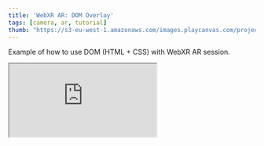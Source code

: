```yaml
---
title: 'WebXR AR: DOM Overlay'
tags: [camera, ar, tutorial]
thumb: "https://s3-eu-west-1.amazonaws.com/images.playcanvas.com/projects/12/747233/D92E6B-image-75.jpg"
---
```


Example of how to use DOM (HTML + CSS) with WebXR AR session.

<div className="iframe-container">
    <iframe src="https://playcanv.as/p/S01LYTIU/" title="WebXR AR: DOM Overlay" allow="camera; microphone; xr-spatial-tracking; fullscreen" allowfullscreen></iframe>
</div>
